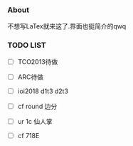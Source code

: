 ### About

不想写LaTex就来这了.界面也挺简介的qwq

### TODO LIST

- [ ] TCO2013待做

- [ ] ARC待做

- [ ] ioi2018 d1t3 d2t3

- [ ] cf round 边分

- [ ] ur 1c 仙人掌

- [ ] cf 718E
